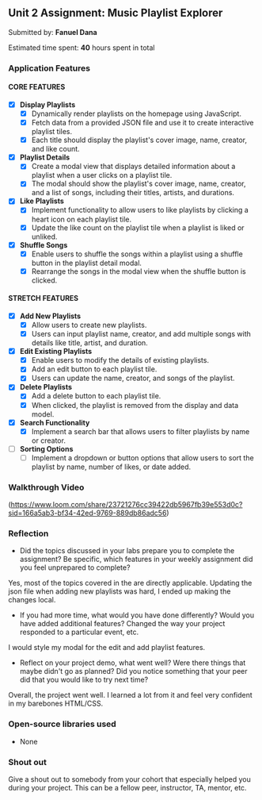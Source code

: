 ## Unit 2 Assignment: Music Playlist Explorer

Submitted by: **Fanuel Dana**

Estimated time spent: **40** hours spent in total


### Application Features

#### CORE FEATURES

- [x] **Display Playlists**
  - [x] Dynamically render playlists on the homepage using JavaScript.
  - [x] Fetch data from a provided JSON file and use it to create interactive playlist tiles.
  - [x] Each title should display the playlist's cover image, name, creator, and like count.

- [x] **Playlist Details**
  - [x] Create a modal view that displays detailed information about a playlist when a user clicks on a playlist tile.
  - [x] The modal should show the playlist's cover image, name, creator, and a list of songs, including their titles, artists, and durations.

- [x] **Like Playlists**
  - [x] Implement functionality to allow users to like playlists by clicking a heart icon on each playlist tile.
  - [x] Update the like count on the playlist tile when a playlist is liked or unliked.

- [x] **Shuffle Songs**
  - [x] Enable users to shuffle the songs within a playlist using a shuffle button in the playlist detail modal.
  - [x] Rearrange the songs in the modal view when the shuffle button is clicked.

#### STRETCH FEATURES

- [x] **Add New Playlists**
  - [x] Allow users to create new playlists.
  - [x] Users can input playlist name, creator, and add multiple songs with details like title, artist, and duration.

- [x] **Edit Existing Playlists**
  - [x] Enable users to modify the details of existing playlists.
  - [x] Add an edit button to each playlist tile.
  - [x] Users can update the name, creator, and songs of the playlist.

- [x] **Delete Playlists**
  - [x] Add a delete button to each playlist tile.
  - [x] When clicked, the playlist is removed from the display and data model.

- [x] **Search Functionality**
  - [x] Implement a search bar that allows users to filter playlists by name or creator.

- [ ] **Sorting Options**
  - [ ] Implement a dropdown or button options that allow users to sort the playlist by name, number of likes, or date added.

### Walkthrough Video

(https://www.loom.com/share/23721276cc39422db5967fb39e553d0c?sid=166a5ab3-bf34-42ed-9769-889db86adc56)

### Reflection

* Did the topics discussed in your labs prepare you to complete the assignment? Be specific, which features in your weekly assignment did you feel unprepared to complete?

Yes, most of the topics covered in the are directly applicable. Updating the json file when adding new playlists was hard, I ended up making the changes local.

* If you had more time, what would you have done differently? Would you have added additional features? Changed the way your project responded to a particular event, etc.
  
I would style my modal for the edit and add playlist features.

* Reflect on your project demo, what went well? Were there things that maybe didn't go as planned? Did you notice something that your peer did that you would like to try next time?

Overall, the project went well. I learned a lot from it and feel very confident in my barebones HTML/CSS.

### Open-source libraries used

- None


### Shout out

Give a shout out to somebody from your cohort that especially helped you during your project. This can be a fellow peer, instructor, TA, mentor, etc.
